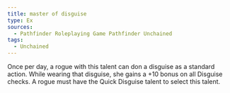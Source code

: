 ```yaml
---
title: master of disguise
type: Ex
sources:
  - Pathfinder Roleplaying Game Pathfinder Unchained
tags:
  - Unchained
---
```


Once per day, a rogue with this talent can don a disguise as a standard action. While wearing that disguise, she gains a +10 bonus on all Disguise checks. A rogue must have the Quick Disguise talent to select this talent.
